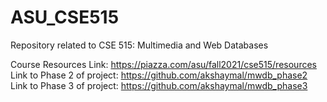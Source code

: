 # ASU_CSE515
Repository related to CSE 515: Multimedia and Web Databases

Course Resources Link: https://piazza.com/asu/fall2021/cse515/resources
Link to Phase 2 of project: https://github.com/akshaymal/mwdb_phase2
Link to Phase 3 of project: https://github.com/akshaymal/mwdb_phase3
